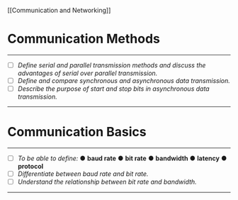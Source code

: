 [[Communication and Networking]]
# Communication Methods
---
- [ ] *Define serial and parallel transmission methods and discuss the advantages of serial over parallel transmission.* 
- [ ] *Define and compare synchronous and asynchronous data transmission.* 
- [ ] *Describe the purpose of start and stop bits in asynchronous data transmission.*
---

# Communication Basics
---
- [ ] *To be able to define:* 
	● **baud rate** 
	● **bit rate**
	● **bandwidth** 
	● **latency**
	● **protocol**  
- [ ] *Differentiate between baud rate and bit rate.* 
- [ ] *Understand the relationship between bit rate and bandwidth.*
---